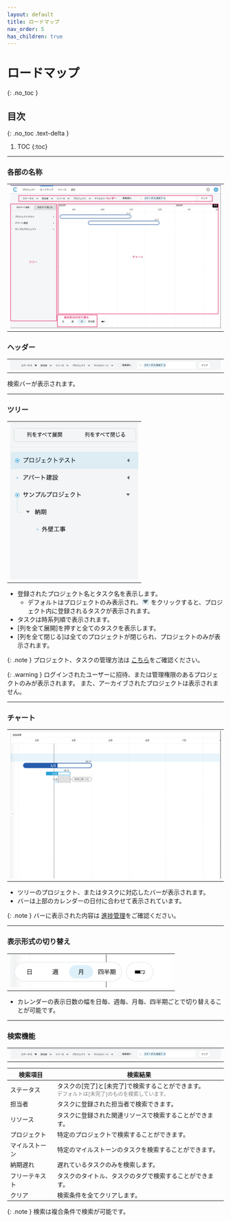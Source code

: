 ```yaml
---
layout: default
title: ロードマップ
nav_order: 5
has_children: true
---
```


# ロードマップ
{: .no_toc }

<!-- ロードマップの画面では、登録された複数のプロジェクトの進捗状況を横断して把握することができます。
<br>各プロジェクトの遅れやタスクの進行状況の表示、またはタスクに登録されたタグや属性で絞り込みを行うことができるため、様々な視点から会社全体のプロジェクトを俯瞰して確認することが可能です。 -->

## 目次
{: .no_toc .text-delta }

1. TOC
{:toc}

---

### 各部の名称

  <table><tr><td>
  <img src="/assets/images/roadmap/1.png">
  </td></tr></table>

### ヘッダー

  <table><tr><td>
  <img src="/assets/images/roadmap/2.png">
  </td></tr></table>

  検索バーが表示されます。

---

### ツリー
  <table><tr><td>
  <img src="/assets/images/roadmap/3.png">
  </td></tr></table>
  
  - 登録されたプロジェクト名とタスク名を表示します。
    - デフォルトはプロジェクトのみ表示され、<img src="/assets/images/roadmap/4.png" style="height: 14px"> をクリックすると、プロジェクト内に登録されるタスクが表示されます。
  - タスクは時系列順で表示されます。
  - [列を全て展開]を押すと全てのタスクを表示します。
  - [列を全て閉じる]は全てのプロジェクトが閉じられ、プロジェクトのみが表示されます。

  {: .note }
  プロジェクト、タスクの管理方法は
  [こちら](/projects/)をご確認ください。

  {: .warning }
  ログインされたユーザーに招待、または管理権限のあるプロジェクトのみが表示されます。
  また、アーカイブされたプロジェクトは表示されません。

---

### チャート

  <table><tr><td>
  <img src="/assets/images/roadmap/5.png">
  </td></tr></table>

  - ツリーのプロジェクト、またはタスクに対応したバーが表示されます。
  - バーは上部のカレンダーの日付に合わせて表示されています。

  {: .note }
  バーに表示された内容は
  [進捗管理](/roadmap/progress/)をご確認ください。

---

### 表示形式の切り替え
  <table><tr><td>
  <img src="/assets/images/roadmap/6.png">
  </td></tr></table>

  - カレンダーの表示日数の幅を日毎、週毎、月毎、四半期ごとで切り替えることが可能です。

---

### 検索機能
  <table><tr><td>
  <img src="/assets/images/roadmap/2.png">
  </td></tr></table>

  | 検索項目 | 検索結果 |
  | ---- | ---- |
  | ステータス | タスクの[完了]と[未完了]で検索することができます。<br><span style="color:gray; font-size:12px">デフォルトは[未完了]のものを検索しています。</span> |
  | 担当者 | タスクに登録された担当者で検索できます。 |
  | リソース | タスクに登録された関連リソースで検索することができます。 |
  | プロジェクト | 特定のプロジェクトで検索することができます。 |
  | マイルストーン | 特定のマイルストーンのタスクを検索することができます。 |
  | 納期遅れ | 遅れているタスクのみを検索します。 |
  | フリーテキスト | タスクのタイトル、タスクのタグで検索することができます。 |
  | クリア | 検索条件を全てクリアします。 |

  {: .note }
  検索は複合条件で検索が可能です。